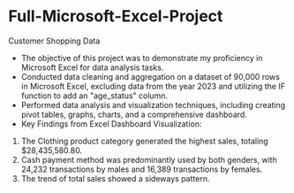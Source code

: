 # Full-Microsoft-Excel-Project

Customer Shopping Data
-	The objective of this project was to demonstrate my proficiency in Microsoft Excel for data analysis tasks.
-	Conducted data cleaning and aggregation on a dataset of 90,000 rows in Microsoft Excel, excluding data from the year 2023 and utilizing the IF function to add an     "age_status" column.
-	Performed data analysis and visualization techniques, including creating pivot tables, graphs, charts, and a comprehensive dashboard.
-	Key Findings from Excel Dashboard Visualization:
   1.	The Clothing product category generated the highest sales, totaling $28,435,580.80.
   2.	Cash payment method was predominantly used by both genders, with 24,232 transactions by males and 16,389 transactions by females.
   3.	The trend of total sales showed a sideways pattern.
